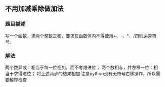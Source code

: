 ## 不用加减乘除做加法
### 题目描述

写一个函数，求两个整数之和，要求在函数体内不得使用+、-、*、/四则运算符号。
### 解法
两个数异或：相当于每一位相加，而不考虑进位；
两个数相与，并左移一位：相当于求得进位；
将上述两步的结果相加 
注意python没有无符号右移操作，所以需要越界检查

